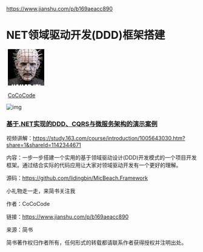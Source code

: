https://www.jianshu.com/p/b169aeacc890

# NET领域驱动开发(DDD)框架搭建

​             ![96](assets/501e1604-8348-4d8f-bcd6-b796b22c048c.jpg) 

​             [CoCoCode](https://www.jianshu.com/u/534e8d343a09)

![img](https:////upload-images.jianshu.io/upload_images/12950474-3c10528f35b9ce8a.png?imageMogr2/auto-orient/strip%7CimageView2/2/w/1000)

### [基于.NET实现的DDD、CQRS与微服务架构的演示案例](https://342104628.iteye.com/blog/2411959)

视频讲解：https://study.163.com/course/introduction/1005643030.htm?share=1&shareId=1142344671

内容：一步一步搭建一个实用的基于领域驱动设计(DDD)开发模式的一个项目开发框架。通过结合实际的代码应用让大家对领域驱动开发有一个更好的理解。

源码：https://github.com/lidingbin/MicBeach.Framework

小礼物走一走，来简书关注我

作者：CoCoCode

链接：https://www.jianshu.com/p/b169aeacc890

来源：简书

简书著作权归作者所有，任何形式的转载都请联系作者获得授权并注明出处。